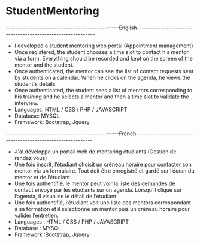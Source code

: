 # StudentMentoring
-----------------------------------------------English------------------------------------------------------------
+ I developed a student mentoring web portal (Appointment management)
+ Once registered, the student chooses a time slot to contact his mentor via a form. Everything should be recorded and kept on the screen of the mentor and the student.
+ Once authenticated, the mentor can see the list of contact requests sent by students on a calendar. When he clicks on the agenda, he views the student's details
+ Once authenticated, the student sees a list of mentors corresponding to his training and he selects a mentor and then a time slot to validate the interview.
+ Languages: HTML / CSS / PHP / JAVASCRIPT
+ Database: MYSQL
+ Framework: Bootstrap, Jquery

-----------------------------------------------French------------------------------------------------------------

+ J'ai développe un portail web de mentoring étudiants (Gestion de rendez vous)
+ Une fois inscrit, l’étudiant choisit un créneau horaire pour contacter son mentor via un formulaire. Tout doit être enregistré et gardé sur l’écran du mentor et de l’étudiant.
+ Une fois authentifié, le mentor peut voir la liste des demandes de contact envoyé par les étudiants sur un agenda. Lorsqu’il clique sur l’agenda, il visualise le détail de l’étudiant
+ Une fois authentifié, l’étudiant voit une liste des mentors correspondant à sa formation et il sélectionne un mentor puis un créneau horaire pour valider l’entretien.
+ Languages : HTML / CSS / PHP / JAVASCRIPT
+ Database : MYSQL
+ Framework :Bootstrap, Jquery
